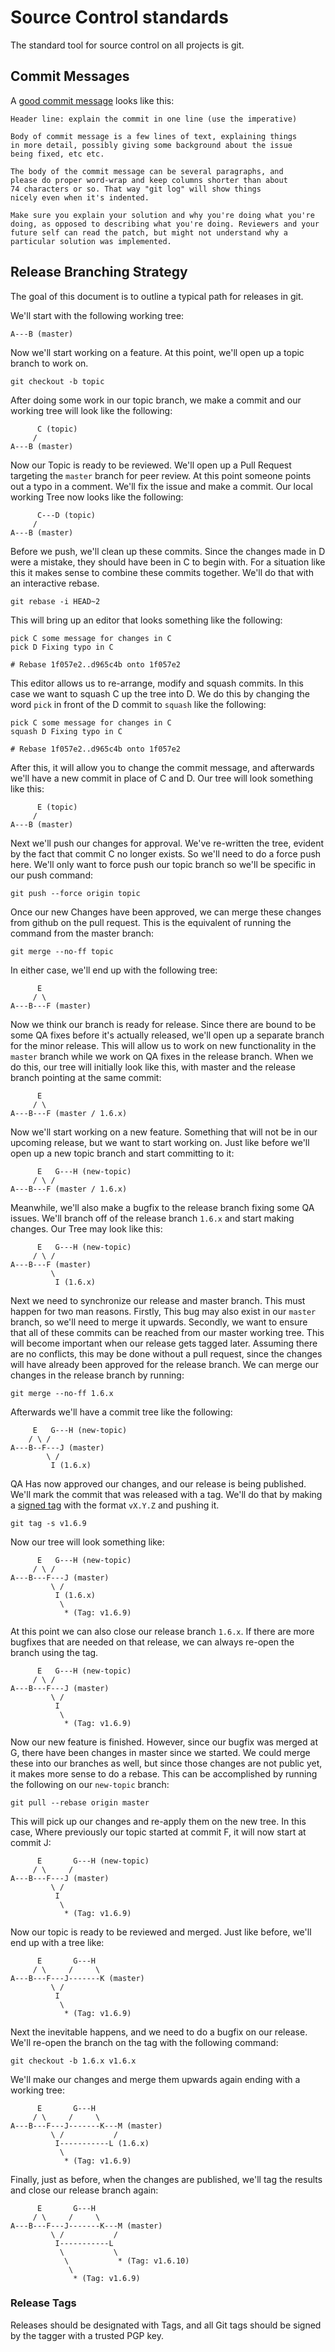 Source Control standards
========================

The standard tool for source control on all projects is git.

Commit Messages
---------------

A [good commit message][1] looks like this:

	Header line: explain the commit in one line (use the imperative)

	Body of commit message is a few lines of text, explaining things
	in more detail, possibly giving some background about the issue
	being fixed, etc etc.

	The body of the commit message can be several paragraphs, and
	please do proper word-wrap and keep columns shorter than about
	74 characters or so. That way "git log" will show things
	nicely even when it's indented.

	Make sure you explain your solution and why you're doing what you're
	doing, as opposed to describing what you're doing. Reviewers and your
	future self can read the patch, but might not understand why a
	particular solution was implemented.

[1]: https://github.com/torvalds/subsurface/blob/master/README

Release Branching Strategy
--------------------------

The goal of this document is to outline a typical path for releases in git.

We'll start with the following working tree:

    A---B (master)

Now we'll start working on a feature. At this point, we'll open up a topic
branch to work on.

    git checkout -b topic

After doing some work in our topic branch, we make a commit and our working tree
will look like the following:

          C (topic)
         /
    A---B (master)

Now our Topic is ready to be reviewed. We'll open up a Pull Request targeting
the `master` branch for peer review. At this point someone points out a typo in
a comment. We'll fix the issue and make a commit. Our local working Tree now
looks like the following:

          C---D (topic)
         /
    A---B (master)

Before we push, we'll clean up these commits. Since the changes made in D were a
mistake, they should have been in C to begin with. For a situation like this it
makes sense to combine these commits together. We'll do that with an interactive
rebase.

    git rebase -i HEAD~2

This will bring up an editor that looks something like the following:

    pick C some message for changes in C
    pick D Fixing typo in C

    # Rebase 1f057e2..d965c4b onto 1f057e2

This editor allows us to re-arrange, modify and squash commits. In this case we
want to squash C up the tree into D. We do this by changing the word `pick` in
front of the D commit to `squash` like the following:

    pick C some message for changes in C
    squash D Fixing typo in C

    # Rebase 1f057e2..d965c4b onto 1f057e2

After this, it will allow you to change the commit message, and afterwards we'll
have a new commit in place of C and D. Our tree will look something like this:

          E (topic)
         /
    A---B (master)

Next we'll push our changes for approval. We've re-written the tree, evident by
the fact that commit C no longer exists. So we'll need to do a force push here.
We'll only want to force push our topic branch so we'll be specific in our push
command:

    git push --force origin topic

Once our new Changes have been approved, we can merge these changes from github
on the pull request. This is the equivalent of running the command from the
master branch:

    git merge --no-ff topic

In either case, we'll end up with the following tree:

          E
         / \
    A---B---F (master)

Now we think our branch is ready for release. Since there are bound to be some
QA fixes before it's actually released, we'll open up a separate branch for the
minor release. This will allow us to work on new functionality in the `master`
branch while we work on QA fixes in the release branch.
When we do this, our tree will initially look like this, with master and the
release branch pointing at the same commit:

          E
         / \
    A---B---F (master / 1.6.x)

Now we'll start working on a new feature. Something that will not be in our
upcoming release, but we want to start working on. Just like before we'll open
up a new topic branch and start committing to it:

          E   G---H (new-topic)
         / \ /
    A---B---F (master / 1.6.x)

Meanwhile, we'll also make a bugfix to the release branch fixing some QA issues.
We'll branch off of the release branch `1.6.x` and start making changes.
Our Tree may look like this:

          E   G---H (new-topic)
         / \ /
    A---B---F (master)
             \
              I (1.6.x)

Next we need to synchronize our release and master branch. This must happen for
two man reasons.
Firstly, This bug may also exist in our `master` branch, so we'll need to merge
it upwards.
Secondly, we want to ensure that all of these commits can be reached from our
master working tree. This will become important when our release gets tagged
later.
Assuming there are no conflicts, this may be done without a pull request, since
the changes will have already been approved for the release branch. We can
merge our changes in the release branch by running:

    git merge --no-ff 1.6.x

Afterwards we'll have a commit tree like the following:

         E   G---H (new-topic)
        / \ /
    A---B--F---J (master)
            \ /
             I (1.6.x)


QA Has now approved our changes, and our release is being published. We'll mark
the commit that was released with a tag.
We'll do that by making a [signed tag][1] with the format `vX.Y.Z` and pushing
it.

    git tag -s v1.6.9

Now our tree will look something like:

          E   G---H (new-topic)
         / \ /
    A---B---F---J (master)
             \ /
              I (1.6.x)
               \
                * (Tag: v1.6.9)

At this point we can also close our release branch `1.6.x`. If there are more
bugfixes that are needed on that release, we can always re-open the branch using
the tag.

          E   G---H (new-topic)
         / \ /
    A---B---F---J (master)
             \ /
              I
               \
                * (Tag: v1.6.9)

Now our new feature is finished. However, since our bugfix was merged at G,
there have been changes in master since we started. We could merge these into
our branches as well, but since those changes are not public yet, it makes more
sense to do a rebase.
This can be accomplished by running the following on our `new-topic` branch:

    git pull --rebase origin master

This will pick up our changes and re-apply them on the new tree. In this case,
Where previously our topic started at commit F, it will now start at commit J:

          E       G---H (new-topic)
         / \     /
    A---B---F---J (master)
             \ /
              I
               \
                * (Tag: v1.6.9)

Now our topic is ready to be reviewed and merged. Just like before, we'll end up
with a tree like:


          E       G---H
         / \     /     \
    A---B---F---J-------K (master)
             \ /
              I
               \
                * (Tag: v1.6.9)

Next the inevitable happens, and we need to do a bugfix on our release.
We'll re-open the branch on the tag with the following command:

    git checkout -b 1.6.x v1.6.x

We'll make our changes and merge them upwards again ending with a working tree:


          E       G---H
         / \     /     \
    A---B---F---J-------K---M (master)
             \ /           /
              I-----------L (1.6.x)
               \
                * (Tag: v1.6.9)

Finally, just as before, when the changes are published, we'll tag the results
and close our release branch again:


          E       G---H
         / \     /     \
    A---B---F---J-------K---M (master)
             \ /           /
              I-----------L
               \           \
                \           * (Tag: v1.6.10)
                 \
                  * (Tag: v1.6.9)

[1]: https://ariejan.net/2014/06/04/gpg-sign-your-git-commits/

### Release Tags

Releases should be designated with Tags, and all Git tags should be signed by
the tagger with a trusted PGP key.
